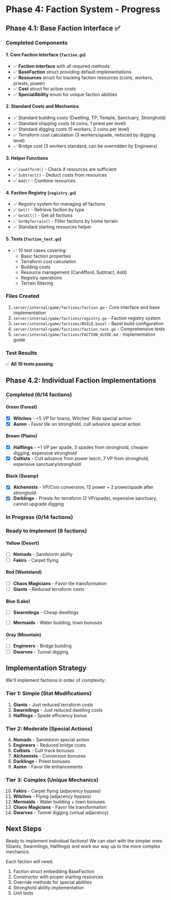 # Phase 4: Faction System - Progress

## Phase 4.1: Base Faction Interface ✅

### Completed Components

#### 1. Core Faction Interface (`faction.go`)
- ✅ **Faction interface** with all required methods
- ✅ **BaseFaction** struct providing default implementations
- ✅ **Resources** struct for tracking faction resources (coins, workers, priests, power)
- ✅ **Cost** struct for action costs
- ✅ **SpecialAbility** enum for unique faction abilities

#### 2. Standard Costs and Mechanics
- ✅ Standard building costs (Dwelling, TP, Temple, Sanctuary, Stronghold)
- ✅ Standard shipping costs (4 coins, 1 priest per level)
- ✅ Standard digging costs (5 workers, 2 coins per level)
- ✅ Terraform cost calculation (3 workers/spade, reduced by digging level)
- ✅ Bridge cost (3 workers standard, can be overridden by Engineers)

#### 3. Helper Functions
- ✅ `CanAfford()` - Check if resources are sufficient
- ✅ `Subtract()` - Deduct costs from resources
- ✅ `Add()` - Combine resources

#### 4. Faction Registry (`registry.go`)
- ✅ Registry system for managing all factions
- ✅ `Get()` - Retrieve faction by type
- ✅ `GetAll()` - Get all factions
- ✅ `GetByTerrain()` - Filter factions by home terrain
- ✅ Standard starting resources helper

#### 5. Tests (`faction_test.go`)
- ✅ 10 test cases covering:
  - Basic faction properties
  - Terraform cost calculation
  - Building costs
  - Resource management (CanAfford, Subtract, Add)
  - Registry operations
  - Terrain filtering

### Files Created
1. `server/internal/game/factions/faction.go` - Core interface and base implementation
2. `server/internal/game/factions/registry.go` - Faction registry system
3. `server/internal/game/factions/BUILD.bazel` - Bazel build configuration
4. `server/internal/game/factions/faction_test.go` - Comprehensive tests
5. `server/internal/game/factions/FACTION_GUIDE.md` - Implementation guide

### Test Results
✅ **All 10 tests passing**

## Phase 4.2: Individual Faction Implementations

### Completed (6/14 factions)

#### Green (Forest)
- [x] **Witches** - +5 VP for towns, Witches' Ride special action
- [x] **Auren** - Favor tile on stronghold, cult advance special action

#### Brown (Plains)
- [x] **Halflings** - +1 VP per spade, 3 spades from stronghold, cheaper digging, expensive stronghold
- [x] **Cultists** - Cult advance from power leech, 7 VP from stronghold, expensive sanctuary/stronghold

#### Black (Swamp)
- [x] **Alchemists** - VP/Coin conversion, 12 power + 2 power/spade after stronghold
- [x] **Darklings** - Priests for terraform (2 VP/spade), expensive sanctuary, cannot upgrade digging

### In Progress (0/14 factions)

### Ready to Implement (8 factions)

#### Yellow (Desert)
- [ ] **Nomads** - Sandstorm ability
- [ ] **Fakirs** - Carpet flying

#### Red (Wasteland)
- [ ] **Chaos Magicians** - Favor tile transformation
- [ ] **Giants** - Reduced terraform costs

#### Blue (Lake)
- [ ] **Swarmlings** - Cheap dwellings
- [ ] **Mermaids** - Water building, town bonuses



#### Gray (Mountain)
- [ ] **Engineers** - Bridge building
- [ ] **Dwarves** - Tunnel digging

## Implementation Strategy

We'll implement factions in order of complexity:

### Tier 1: Simple (Stat Modifications)
1. **Giants** - Just reduced terraform costs
2. **Swarmlings** - Just reduced dwelling costs
3. **Halflings** - Spade efficiency bonus

### Tier 2: Moderate (Special Actions)
4. **Nomads** - Sandstorm special action
5. **Engineers** - Reduced bridge costs
6. **Cultists** - Cult track bonuses
7. **Alchemists** - Conversion bonuses
8. **Darklings** - Priest bonuses
9. **Auren** - Favor tile enhancements

### Tier 3: Complex (Unique Mechanics)
10. **Fakirs** - Carpet flying (adjacency bypass)
11. **Witches** - Flying (adjacency bypass)
12. **Mermaids** - Water building + town bonuses
13. **Chaos Magicians** - Favor tile transformation
14. **Dwarves** - Tunnel digging (virtual adjacency)

## Next Steps

Ready to implement individual factions! We can start with the simpler ones (Giants, Swarmlings, Halflings) and work our way up to the more complex mechanics.

Each faction will need:
1. Faction struct embedding BaseFaction
2. Constructor with proper starting resources
3. Override methods for special abilities
4. Stronghold ability implementation
5. Unit tests
